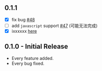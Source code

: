 ## 0.1.1

- [x] fix bug [#48](https://github.com/finoer/finoer/issues/48)
- [ ] add `javascript` support [#47](https://github.com/finoer/finoer/issues/47) (可能无法完成)
- [x] ixxxxxx [here](https://github.com/xxxxxxx)

## 0.1.0 - Initial Release

- Every feature added.
- Every bug fixed.
